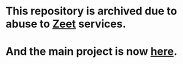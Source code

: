 # This repository is archived due to abuse to [Zeet](https://zeet.co/) services.
# And the main project is now [here](https://github.com/callsmusic/vcpb).
